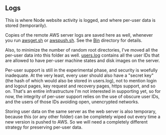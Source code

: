 Logs
---
This is where Node website activity is logged, and where per-user data is stored (temporarily).

Copies of the remote AWS server logs are saved here as well, whenever you run [awsget.sh](../bin/awsget.sh)
or [awspush.sh](../bin/awspush.sh).  See the [Bin](../bin/) directory for details.

Also, to minimize the number of random root directories, I've moved all the per-user data into this folder
as well.  [users.log]() contains all the user IDs that are allowed to have per-user machine states and disk
images on the server.

Per-user support is still in the experimental phase, and security is woefully inadequate.  At the very least,
every user should also have a "secret key" (the hash of which would also be stored in users.log), not to mention
login and logout pages, key request and recovery pages, https support, and so on.  That's an entire infrastructure
I'm not interested in supporting yet, so for now, the integrity of per-user support relies on the use of
obscure user IDs, and the users of those IDs avoiding open, unencrypted networks.

Storing user data on the same server as the web server is also temporary, because this (or any other folder)
can be completely wiped out every time a new version is pushed to AWS.  So we will need a completely different
strategy for preserving per-user data.
